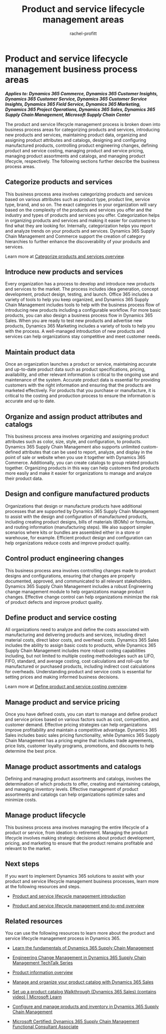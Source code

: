 ﻿---
title: Product and service lifecycle management areas
description: Get an overview for each area in the Product and service lifecycle management end-to-end business process flow in Dynamics 365 solutions.
ms.date: 08/24/2023
ms.topic: conceptual
author: rachel-profitt
ms.author: raprofit
---

# Product and service lifecycle management business process areas

***Applies to: Dynamics 365 Commerce, Dynamics 365 Customer Insights, Dynamics 365 Customer Service, Dynamics 365 Customer Service Insights, Dynamics 365 Field Service, Dynamics 365 Marketing, Dynamics 365 Project Operations, Dynamics 365 Sales, Dynamics 365 Supply Chain Management, Microsoft Supply Chain Center***

The product and service lifecycle management process is broken down into business process areas for categorizing products and services, introducing new products and services, maintaining product data, organizing and assigning product attributes and catalogs, designing and configuring manufactured products, controlling product engineering changes, defining product and service costing, managing product and service pricing, managing product assortments and catalogs, and managing product lifecycle, respectively. The following sections further describe the business process areas.

## Categorize products and services

This business process area involves categorizing products and services based on various attributes such as product type, product line, service type, brand, and so on. The exact categories in your organization will vary based on the complexity of the products and services you offer and the industry and types of products and services you offer. Categorization helps in organizing products and services and making it easier for customers to find what they are looking for. Internally, categorization helps you report and analyze trends on your products and services. Dynamics 365 Supply Chain Management and Commerce support the creation of category hierarchies to further enhance the discoverability of your products and services. 

Learn more at [Categorize products and services overview](product-service-lifecycle-categorize-products-services-overview.md).  

## Introduce new products and services

Every organization has a process to develop and introduce new products and services to the market. The process includes idea generation, concept development, product design, testing, and launch. Office 365 includes a variety of tools to help you keep organized, and Dynamics 365 Supply Chain Management includes tools to help with the business process flow of introducing new products including a configurable workflow. For more basic products, you can also design a business process flow in Dynamics 365 Sales. When you are ready to test new products and advertise new products, Dynamics 365 Marketing includes a variety of tools to help you with the process. A well-managed introduction of new products and services can help organizations stay competitive and meet customer needs. <!--Learn more at TODO ADD LINKIntroduce new products and services\]. -->

## Maintain product data

Once an organization launches a product or service, maintaining accurate and up-to-date product data such as product specifications, pricing, availability, and other relevant information is critical to the ongoing use and maintenance of the system. Accurate product data is essential for providing customers with the right information and ensuring that the products are marketed effectively. For products that you purchase or manufacture, it is critical to the costing and production process to ensure the information is accurate and up to date. <!--Learn more at TODO ADD LINKMaintain product data\]. -->

## Organize and assign product attributes and catalogs

This business process area involves organizing and assigning product attributes such as color, size, style, and configuration, to products. Dynamics 365 Supply Chain Management also supports unlimited custom-defined attributes that can be used to report, analyze, and display in the point of sale or website when you use it together with Dynamics 365 Commerce. Additionally, you can create catalogs to group related products together. Organizing products in this way can help customers find products more easily and make it easier for organizations to manage and analyze their product data. <!--Learn more at TODO ADD LINKOrganize and assign product attributes and catalogs\]. -->

## Design and configure manufactured products

Organizations that design or manufacture products have additional processes that are supported by Dynamics 365 Supply Chain Management to assist with the design and configuration of manufactured products, including creating product designs, bills of materials (BOMs) or formulas, and routing information (manufacturing steps). We also support simpler scenarios where kits or bundles are assembled either in a store or warehouse, for example. Efficient product design and configuration can help organizations reduce costs and improve product quality. <!--Learn more at TODO ADD LINKDesign and configure manufactured products\]. -->

## Control product engineering changes

This business process area involves controlling changes made to product designs and configurations, ensuring that changes are properly documented, approved, and communicated to all relevant stakeholders. Dynamics 365 Supply Chain Management includes a robust Engineering change management module to help organizations manage product changes. Effective change control can help organizations minimize the risk of product defects and improve product quality. <!--Learn more at TODO ADD LINKControl product engineering changes\]. -->

## Define product and service costing

All organizations need to analyze and define the costs associated with manufacturing and delivering products and services, including direct material costs, direct labor costs, and overhead costs. Dynamics 365 Sales includes the ability to assign basic costs to products, while Dynamics 365 Supply Chain Management includes more robust costing capabilities including, but not limited to multiple costing methodologies such as LIFO, FIFO, standard, and average costing, cost calculations and roll-ups for manufactured or purchased products, including indirect cost calculations for overheads. Understanding product and service costs is essential for setting prices and making informed business decisions.  

Learn more at [Define product and service costing overview](product-service-define-cost-overview.md).  

## Manage product and service pricing

Once you have defined costs, you can start to manage and define product and service prices based on various factors such as cost, competition, and customer demand. Effective pricing strategies can help organizations improve profitability and maintain a competitive advantage. Dynamics 365 Sales includes basic sales pricing functionality, while Dynamics 365 Supply Chain Management has a pricing engine that includes trade agreements, price lists, customer loyalty programs, promotions, and discounts to help determine the best price. <!--Learn more at TODO ADD LINKManage product and service pricing\]. -->

## Manage product assortments and catalogs

Defining and managing product assortments and catalogs, involves the determination of which products to offer, creating and maintaining catalogs, and managing inventory levels. Effective management of product assortments and catalogs can help organizations optimize sales and minimize costs. <!--Learn more at TODO ADD LINKManage product assortments and catalog\]. -->

## Manage product lifecycle

This business process area involves managing the entire lifecycle of a product or service, from ideation to retirement. Managing the product lifecycle involves making strategic decisions about product development, pricing, and marketing to ensure that the product remains profitable and relevant to the market. <!--Learn more at TODO ADD LINKManage product lifecycle\]. -->

## Next steps

If you want to implement Dynamics 365 solutions to assist with your product and service lifecycle management business processes, learn more at the following resources and steps.

- [Product and service lifecycle management introduction](product-service-lifecycle-management-introduction.md)

- [Product and service lifecycle management end-to-end overview](product-service-lifecycle-management-overview.md)

## Related resources

You can use the following resources to learn more about the product and service lifecycle management process in Dynamics 365.

- [Learn the fundamentals of Dynamics 365 Supply Chain Management](/training/paths/explore-microsoft-dynamics-365-supply-chain-management/)

- [Engineering Change Management in Dynamics 365 Supply Chain Management TechTalk Series](https://community.dynamics.com/blogs/post/?postid=a8817f38-7b31-4c2c-a728-05ce505354c7)

- [Product information overview](/dynamics365/supply-chain/pim/product-information)

- [Manage and organize your product catalog with Dynamics 365 Sales](/training/modules/manage-organize-product-catalog-dynamics-365-sales/)

- [Set up a product catalog Walkthrough (Dynamics 365 Sales) (contains video) \| Microsoft Learn](/dynamics365/sales/set-up-product-catalog-walkthrough)

- [Configure and manage products and inventory in Dynamics 365 Supply Chain Management](/training/paths/configure-manage-products-inventory-dyn365-supply-chain-mgmt/)

- [Microsoft Certified: Dynamics 365 Supply Chain Management Functional Consultant Associate](/certifications/d365-functional-consultant-supply-chain-management/)

<!--## Tags
*Stakeholders:* Functional consultant, Business analyst, Product development lead, Merchandising lead, Sales lead, Purchasing lead, Production lead, Supply chain lead, Quality control lead

*Products:* Dynamics 365 Commerce, Dynamics 365 Customer Insights, Dynamics 365 Customer Service, Dynamics 365 Customer Service Insights, Dynamics 365 Field Service, Dynamics 365 Marketing, Dynamics 365 Project Operations, Dynamics 365 Sales, Dynamics 365 Supply Chain Management, Microsoft Supply Chain Center
